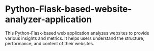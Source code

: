 # Python-Flask-based-website-analyzer-application
This Python-Flask-based web application analyzes websites to provide various insights and metrics. It helps users understand the structure, performance, and content of their websites.
